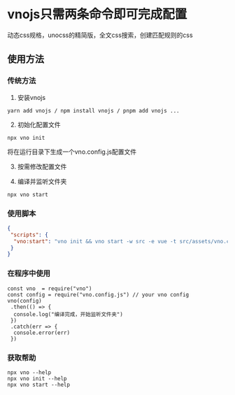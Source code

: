 # vnojs只需两条命令即可完成配置

动态css规格，unocss的精简版，全文css搜索，创建匹配规则的css

## 使用方法

### 传统方法

1. 安装vnojs

```shell
yarn add vnojs / npm install vnojs / pnpm add vnojs ...
```

2. 初始化配置文件

```shell
npx vno init
```

将在运行目录下生成一个vno.config.js配置文件

3. 按需修改配置文件

4. 编译并监听文件夹

```shell
npx vno start
```

### 使用脚本

```json
{
 "scripts": {
  "vno:start": "vno init && vno start -w src -e vue -t src/assets/vno.css"
 }
}

```


### 在程序中使用

```nodejs
const vno  = require("vno")
const config = require("vno.config.js") // your vno config
vno(config)
 .then(() => {
  console.log("编译完成，开始监听文件夹")
 })
 .catch(err => {
  console.error(err)
 })
```


### 获取帮助

```shell
npx vno --help
npx vno init --help
npx vno start --help
```